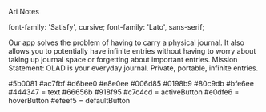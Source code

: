 Ari Notes

<link href="https://fonts.googleapis.com/css?family=Lato|Satisfy&display=swap" rel="stylesheet">

font-family: 'Satisfy', cursive;
font-family: 'Lato', sans-serif;



Our app solves the problem of having to carry a physical journal. It also allows you to potentially have infinite entries without having to worry about taking up journal space or forgetting about important entries.
Mission Statement: OLAD is your everyday journal. Private, portable, infinite entries.



#5b0081
#ac7fbf
#d6bee0
#e8e0ee
#006d85
#0198b9
#80c9db
#bfe6ee
#444347 = text
#66656b
#918f95
#c7c4cd = activeButton
#e0dfe6 = hoverButton
#efeef5 = defaultButton